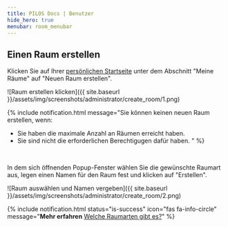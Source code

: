 ```yaml
---
title: PILOS Docs | Benutzer
hide_hero: true
menubar: room_menubar
---
```


## Einen Raum erstellen

Klicken Sie auf Ihrer [persönlichen Startseite](../room/) unter dem Abschnitt "Meine Räume" auf "Neuen Raum erstellen".

![Raum erstellen klicken]({{ site.baseurl }}/assets/img/screenshots/administrator/create_room/1.png)

{% include notification.html message="Sie können keinen neuen Raum erstellen, wenn:
* Sie haben die maximale Anzahl an Räumen erreicht haben.
* Sie sind nicht die erforderlichen Berechtigugen dafür haben.
" %}
<br>

In dem sich öffnenden Popup-Fenster wählen Sie die gewünschte Raumart aus, legen einen Namen für den Raum fest und klicken auf "Erstellen".

![Raum auswählen und Namen vergeben]({{ site.baseurl }}/assets/img/screenshots/administrator/create_room/2.png)

{% include notification.html status="is-success" icon="fas fa-info-circle" message="**Mehr erfahren**  [Welche Raumarten gibt es?](../room/types)" %}
